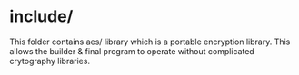 # include/ 

This folder contains aes/ library which is a portable encryption library. This allows the builder & final program to operate without complicated crytography libraries.

